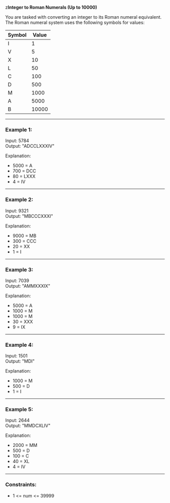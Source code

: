 z**Integer to  Roman Numerals (Up to 10000)**

You are tasked with converting an integer to its Roman numeral equivalent. The Roman numeral system uses the following symbols for values:

| Symbol | Value  |
|--------|--------|
| I      | 1      |
| V      | 5      |
| X      | 10     |
| L      | 50     |
| C      | 100    |
| D      | 500    |
| M      | 1000   |
| A      | 5000   |
| B      | 10000  |

---
### Example 1:

Input: 5784  
Output: "ADCCLXXXIV"

Explanation:  
- 5000 = A  
- 700 = DCC  
- 80 = LXXX  
- 4 = IV  

---
### Example 2:

Input: 9321  
Output: "MBCCCXXXI"

Explanation:  
- 9000 = MB  
- 300 = CCC  
- 20 = XX  
- 1 = I  

---
### Example 3:

Input: 7039  
Output: "AMMXXXIX"

Explanation:  
- 5000 = A  
- 1000 = M  
- 1000 = M  
- 30 = XXX  
- 9 = IX  

---
### Example 4:

Input: 1501  
Output: "MDI"

Explanation:  
- 1000 = M  
- 500 = D  
- 1 = I  

---
### Example 5:

Input: 2644  
Output: "MMDCXLIV"

Explanation:  
- 2000 = MM  
- 500 = D  
- 100 = C  
- 40 = XL  
- 4 = IV  

---
### Constraints:
- 1 <= num <= 39999
